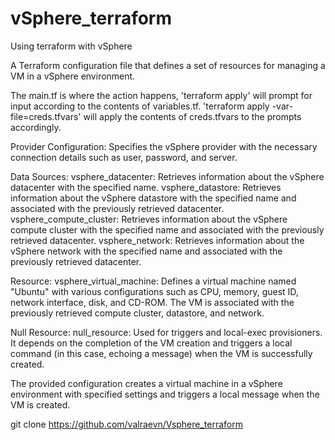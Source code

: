 # vSphere_terraform
Using terraform with vSphere

A Terraform configuration file that defines a set of resources for managing a VM in a vSphere environment. 

The main.tf is where the action happens, 'terraform apply' will prompt for input according to the contents of variables.tf. 'terraform apply -var-file=creds.tfvars' will apply the contents of creds.tfvars to the prompts accordingly.

Provider Configuration:
Specifies the vSphere provider with the necessary connection details such as user, password, and server.

Data Sources:
vsphere_datacenter: Retrieves information about the vSphere datacenter with the specified name.
vsphere_datastore: Retrieves information about the vSphere datastore with the specified name and associated with the previously retrieved datacenter.
vsphere_compute_cluster: Retrieves information about the vSphere compute cluster with the specified name and associated with the previously retrieved datacenter.
vsphere_network: Retrieves information about the vSphere network with the specified name and associated with the previously retrieved datacenter.

Resource:
vsphere_virtual_machine: Defines a virtual machine named "Ubuntu" with various configurations such as CPU, memory, guest ID, network interface, disk, and CD-ROM. The VM is associated with the previously retrieved compute cluster, datastore, and network.

Null Resource:
null_resource: Used for triggers and local-exec provisioners. It depends on the completion of the VM creation and triggers a local command (in this case, echoing a message) when the VM is successfully created.

The provided configuration creates a virtual machine in a vSphere environment with specified settings and triggers a local message when the VM is created.

git clone https://github.com/valraevn/Vsphere_terraform

